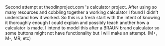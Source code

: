 Second attempt at theodinproject.com 's calculator project.
After using so many resources and cobbling together a working calculator
    I found I didn't understand how it worked. So this is a fresh start
    with the intent of knowing it thoroughly enough I could explain and 
    possibly teach another how a calculator is made.
I intend to model this after a BRAUN brand calculator so some buttons might
    not have functionality but I will make an attempt. (M+, M-, MR, etc)
